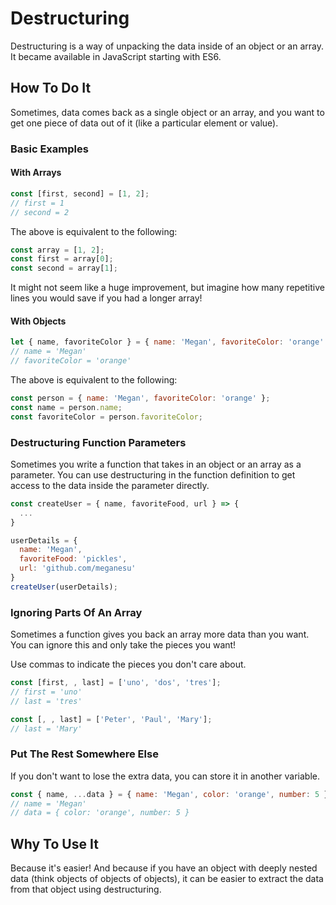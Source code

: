 # Destructuring

Destructuring is a way of unpacking the data inside of an object or an array. It became available in JavaScript starting with ES6.

## How To Do It

Sometimes, data comes back as a single object or an array, and you want to get one piece of data out of it (like a particular element or value).

### Basic Examples

#### With Arrays
```javascript
const [first, second] = [1, 2];
// first = 1
// second = 2
```

The above is equivalent to the following:
```javascript
const array = [1, 2];
const first = array[0];
const second = array[1];
```

It might not seem like a huge improvement, but imagine how many repetitive lines you would save if you had a longer array!

#### With Objects

```javascript
let { name, favoriteColor } = { name: 'Megan', favoriteColor: 'orange' };
// name = 'Megan'
// favoriteColor = 'orange'
```

The above is equivalent to the following:
```javascript
const person = { name: 'Megan', favoriteColor: 'orange' };
const name = person.name;
const favoriteColor = person.favoriteColor;
```

### Destructuring Function Parameters

Sometimes you write a function that takes in an object or an array as a parameter. You can use destructuring in the function definition to get access to the data inside the parameter directly.
```javascript
const createUser = { name, favoriteFood, url } => {
  ...
}

userDetails = {
  name: 'Megan',
  favoriteFood: 'pickles',
  url: 'github.com/meganesu'
}
createUser(userDetails);
```

### Ignoring Parts Of An Array

Sometimes a function gives you back an array more data than you want. You can ignore this and only take the pieces you want!

Use commas to indicate the pieces you don't care about.

```javascript
const [first, , last] = ['uno', 'dos', 'tres'];
// first = 'uno'
// last = 'tres'

```

```javascript
const [, , last] = ['Peter', 'Paul', 'Mary'];
// last = 'Mary'

```

### Put The Rest Somewhere Else

If you don't want to lose the extra data, you can store it in another variable.

```javascript
const { name, ...data } = { name: 'Megan', color: 'orange', number: 5 };
// name = 'Megan'
// data = { color: 'orange', number: 5 }
```


## Why To Use It

Because it's easier! And because if you have an object with deeply nested data (think objects of objects of objects), it can be easier to extract the data from that object using destructuring.